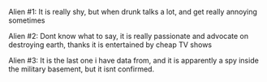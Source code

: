 Alien #1: It is really shy, but when drunk talks a lot, and get really annoying sometimes

Alien #2: Dont know what to say, it is really passionate and advocate on destroying earth, thanks it is entertained by cheap TV shows

Alien #3: It is the last one i have data from, and it is apparently a spy inside the military basement, but it isnt confirmed.
